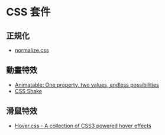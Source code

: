 # CSS 套件

## 正規化
* [normalize.css](http://necolas.github.io/normalize.css/)

## 動畫特效
* [Animatable: One property, two values, endless possibilities](http://leaverou.github.io/animatable/)
* [CSS Shake](http://elrumordelaluz.github.io/csshake/)


## 滑鼠特效
* [Hover.css - A collection of CSS3 powered hover effects](https://ianlunn.github.io/Hover/)

